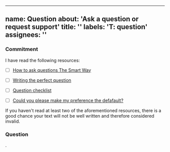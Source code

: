 <!--
SPDX-FileCopyrightText: 2023 Benjamin Grande M. S. <ben.grande.b@gmail.com>

SPDX-License-Identifier: CC-BY-SA-4.0
-->

---
name: Question
about: 'Ask a question or request support'
title: ''
labels: 'T: question'
assignees: ''
---

### Commitment

I have read the following resources:

- [ ] [How to ask questions The Smart Way](http://catb.org/esr/faqs/smart-questions.html)

- [ ] [Writing the perfect question](https://codeblog.jonskeet.uk/2010/08/29/writing-the-perfect-question/)

- [ ] [Question checklist](https://codeblog.jonskeet.uk/2012/11/24/stack-overflow-question-checklist/)

- [ ] [Could you please make my preference the defafault?](https://www.qubes-os.org/faq/#could-you-please-make-my-preference-the-default)

<!--
If it doesn't affect a large user base, you will have more chance to get our
attention by contributing to the project either helping on support, code or
money contribution than trying to deeply justify why you preferences should be
the default.
-->

If you haven't read at least two of the aforementioned resources, there is a
good chance your text will not be well written and therefore considered
invalid.

### Question



.
